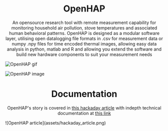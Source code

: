 <h1 align="center">OpenHAP</h1>
<p align="center">An opensource research tool with remote measurement capability for monitoring household air pollution, stove temperatures and associated human behavioral patterns. OpenHAP is designed as a modular software layer, utilising open datalogging file formats in .csv for measurement data or numpy .npy files for time encoded thermal images, allowing easy data analysis in python, matlab and R and allowing you extend the software and build new hardware components to suit your measurement needs</p>

![OpenHAP gif](assets/OpenHAP.gif)

![OpenHAP image](https://cdn.hackaday.io/images/8859711566748764412.png)
<h1 align="center">Documentation</h1>
<p align="center">OpenHAP's story is covered in <a href="https://hackaday.com/2019/09/24/fighting-household-air-pollution/">this hackaday article</a> with indepth technical documentation at <a href="https://hackaday.io/project/166510-openhap">this link</a></p>
![OpenHAP article](assets/hackaday_article.png)
